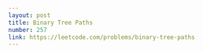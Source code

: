 ```yaml
---
layout: post
title: Binary Tree Paths
number: 257
link: https://leetcode.com/problems/binary-tree-paths
---
```

